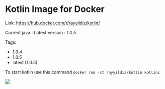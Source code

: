 Kotlin Image for Docker
===

Link: https://hub.docker.com/r/rayyildiz/kotlin/

Current java : Latest version : *1.0.5*

Tags:
* 1.0.4
* 1.0.5
* latest (1.0.5)


To start kotlin use this command ```docker run -it rayyildiz/kotlin kotlinc``` 

[![](https://images.microbadger.com/badges/image/rayyildiz/kotlin.svg)](https://microbadger.com/images/rayyildiz/kotlin "Get your own image badge on microbadger.com")
